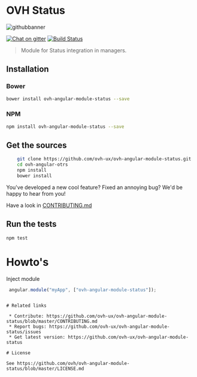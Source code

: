 # OVH Status

![githubbanner](https://user-images.githubusercontent.com/3379410/27423240-3f944bc4-5731-11e7-87bb-3ff603aff8a7.png)

 [![Chat on gitter](https://img.shields.io/gitter/room/ovh/ux.svg)](https://gitter.im/ovh/ux) [![Build Status](https://travis-ci.org/ovh-ux/ovh-angular-module-status.svg)](https://travis-ci.org/ovh-ux/ovh-angular-module-status)

> Module for Status integration in managers.

## Installation

### Bower

```bash
bower install ovh-angular-module-status --save
```

### NPM

```bash
npm install ovh-angular-module-status --save
```

## Get the sources

```bash
    git clone https://github.com/ovh-ux/ovh-angular-module-status.git
    cd ovh-angular-otrs
    npm install
    bower install
```

You've developed a new cool feature? Fixed an annoying bug? We'd be happy
to hear from you!

Have a look in [CONTRIBUTING.md](https://github.com/ovh-ux/ovh-angular-module-status/blob/master/CONTRIBUTING.md)

## Run the tests

```bash
npm test
```

# Howto's

Inject module

```javascript
 angular.module("myApp", ["ovh-angular-module-status"]);
 ```
 ```

 # Related links

  * Contribute: https://github.com/ovh-ux/ovh-angular-module-status/blob/master/CONTRIBUTING.md
  * Report bugs: https://github.com/ovh-ux/ovh-angular-module-status/issues
  * Get latest version: https://github.com/ovh-ux/ovh-angular-module-status

 # License

 See https://github.com/ovh/ovh-angular-module-status/blob/master/LICENSE.md
